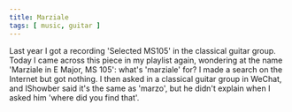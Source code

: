 ```yaml
---
title: Marziale
tags: [ music, guitar ]
---
```


Last year I got a recording 'Selected MS105' in the classical guitar
group. Today I came across this piece in my playlist again, wondering
at the name 'Marziale in E Major, MS 105': what's 'marziale' for? I
made a search on the Internet but got nothing. I then asked in a
classical guitar group in WeChat, and IShowber said it's the same as
'marzo', but he didn't explain when I asked him 'where did you find
that'.

